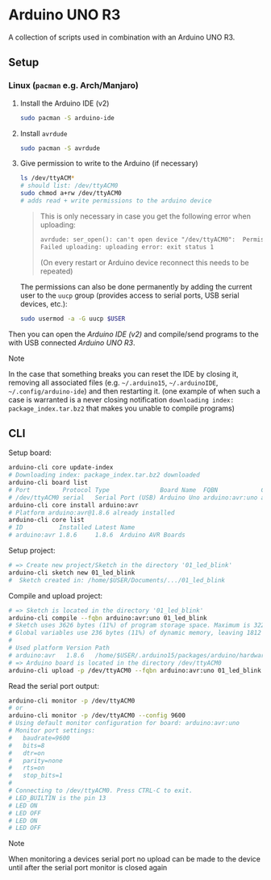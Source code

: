 # Arduino UNO R3

A collection of scripts used in combination with an Arduino UNO R3.

## Setup

### Linux (`pacman` e.g. Arch/Manjaro)

1. Install the Arduino IDE (v2)

   ```sh
   sudo pacman -S arduino-ide
   ```

2. Install `avrdude`

   ```sh
   sudo pacman -S avrdude
   ```

3. Give permission to write to the Arduino (if necessary)

   ```sh
   ls /dev/ttyACM*
   # should list: /dev/ttyACM0
   sudo chmod a+rw /dev/ttyACM0
   # adds read + write permissions to the arduino device
   ```

   > This is only necessary in case you get the following error when uploading:
   >
   > ```txt
   > avrdude: ser_open(): can't open device "/dev/ttyACM0":  Permission denied
   > Failed uploading: uploading error: exit status 1
   > ```
   >
   > (On every restart or Arduino device reconnect this needs to be repeated)
   
   The permissions can also be done permanently by adding the current user to the `uucp` group (provides access to serial ports, USB serial devices, etc.):
   
   ```sh 
   sudo usermod -a -G uucp $USER
   ```

Then you can open the *Arduino IDE (v2)* and compile/send programs to the with USB connected *Arduino UNO R3*.

> [!NOTE]
>
> In the case that something breaks you can reset the IDE by closing it, removing all associated files (e.g. `~/.arduino15`, `~/.arduinoIDE`, `~/.config/arduino-ide`) and then restarting it.
> (one example of when such a case is warranted is a never closing notification `downloading index: package_index.tar.bz2` that makes you unable to compile programs)

## CLI

Setup board:

```sh
arduino-cli core update-index
# Downloading index: package_index.tar.bz2 downloaded
arduino-cli board list
# Port         Protocol Type              Board Name  FQBN            Core
# /dev/ttyACM0 serial   Serial Port (USB) Arduino Uno arduino:avr:uno arduino:avr
arduino-cli core install arduino:avr
# Platform arduino:avr@1.8.6 already installed
arduino-cli core list
# ID          Installed Latest Name
# arduino:avr 1.8.6     1.8.6  Arduino AVR Boards
```

Setup project:

```sh
# => Create new project/Sketch in the directory '01_led_blink'
arduino-cli sketch new 01_led_blink
#  Sketch created in: /home/$USER/Documents/.../01_led_blink
```

Compile and upload project:

```sh
# => Sketch is located in the directory '01_led_blink'
arduino-cli compile --fqbn arduino:avr:uno 01_led_blink
# Sketch uses 3626 bytes (11%) of program storage space. Maximum is 32256 bytes.
# Global variables use 236 bytes (11%) of dynamic memory, leaving 1812 bytes for local variables. Maximum is 2048 bytes.
#
# Used platform Version Path
# arduino:avr   1.8.6   /home/$USER/.arduino15/packages/arduino/hardware/avr/1.8.6
# => Arduino board is located in the directory /dev/ttyACM0
arduino-cli upload -p /dev/ttyACM0 --fqbn arduino:avr:uno 01_led_blink
```

Read the serial port output:

```sh
arduino-cli monitor -p /dev/ttyACM0
# or
arduino-cli monitor -p /dev/ttyACM0 --config 9600
# Using default monitor configuration for board: arduino:avr:uno
# Monitor port settings:
#   baudrate=9600
#   bits=8
#   dtr=on
#   parity=none
#   rts=on
#   stop_bits=1
#
# Connecting to /dev/ttyACM0. Press CTRL-C to exit.
# LED_BUILTIN is the pin 13
# LED ON
# LED OFF
# LED ON
# LED OFF
```

> [!NOTE]
>
> When monitoring a devices serial port no upload can be made to the device until after the serial port monitor is closed again
